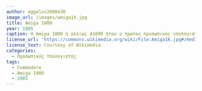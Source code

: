 ```yaml
---
author: aggelos2000430
image_url: /images/amiga1k.jpg
title: Amiga 1000
year: 1985
caption: H Amiga 1000 ή αλλιώς A1000 ήταν ο πρώτος προσωπικός υπολογιστής της Commodore που για την τότε εποχή περιείχε τα πιο εξελιγμένα συστήματα γραφικών και έναν πολύ ισχυρό επεξεργαστή
license_url: 'https://commons.wikimedia.org/wiki/File:Amiga1k.jpg#/media/File:Amiga1k.jpg' 
license_text: Courtesy of Wikimedia 
categories:
  - Προσωπικός Υπολογιστής
tags:
  - Commodore
  - Amiga 1000
  - 1985
---
```


